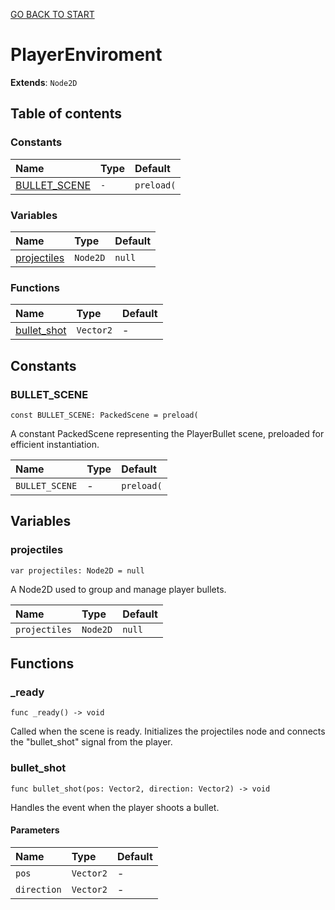 [GO BACK TO START](https://github.com/USEkipa/gra-logiczna/blob/main/docs/index.md)
# PlayerEnviroment

**Extends**: `Node2D`

## Table of contents

### Constants

|Name|Type|Default|
|:-|:-|:-|
|[BULLET_SCENE](#bullet_scene)|`-`|`preload(`|

### Variables

|Name|Type|Default|
|:-|:-|:-|
|[projectiles](#projectiles)|`Node2D`|`null`|

### Functions

|Name|Type|Default|
|:-|:-|:-|
|[bullet_shot](#bullet_shot)|`Vector2`|-|

## Constants

### BULLET_SCENE

```gdscript
const BULLET_SCENE: PackedScene = preload(
```

A constant PackedScene representing the PlayerBullet scene, preloaded for efficient instantiation.

|Name|Type|Default|
|:-|:-|:-|
|`BULLET_SCENE`|-|`preload(`|

## Variables

### projectiles

```gdscript
var projectiles: Node2D = null
```

A Node2D used to group and manage player bullets.

|Name|Type|Default|
|:-|:-|:-|
|`projectiles`|`Node2D`|`null`|

## Functions

### _ready

```gdscript
func _ready() -> void
```

Called when the scene is ready. Initializes the projectiles node and connects the "bullet_shot" signal from the player.

### bullet_shot

```gdscript
func bullet_shot(pos: Vector2, direction: Vector2) -> void
```

Handles the event when the player shoots a bullet.

#### Parameters

|Name|Type|Default|
|:-|:-|:-|
|`pos`|`Vector2`|-|
|`direction`|`Vector2`|-|


